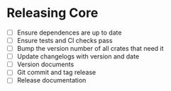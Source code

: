 Releasing Core
==============

- [ ] Ensure dependences are up to date
- [ ] Ensure tests and CI checks pass
- [ ] Bump the version number of all crates that need it
- [ ] Update changelogs with version and date
- [ ] Version documents
- [ ] Git commit and tag release
- [ ] Release documentation
